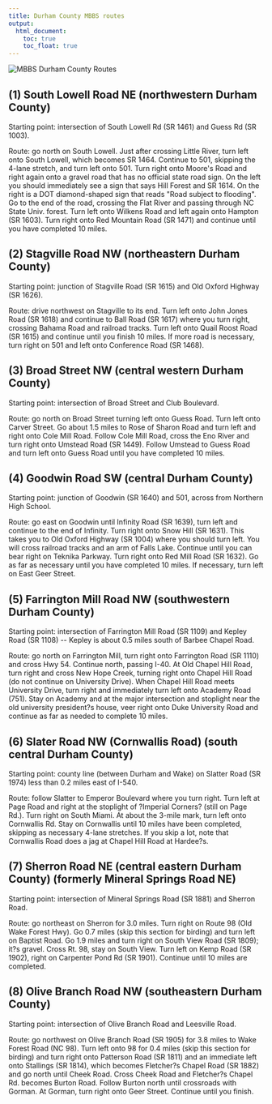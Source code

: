 ```yaml
---
title: Durham County MBBS routes
output:
  html_document:
    toc: true
    toc_float: true
---
```


![MBBS Durham County Routes](img/durhamnos750.GIF)

## (1) South Lowell Road NE (northwestern Durham County)

Starting point: intersection of South Lowell Rd (SR 1461) and Guess Rd (SR 1003).

Route: go north on South Lowell. Just after crossing Little River, turn left onto South Lowell, which becomes SR 1464. Continue to 501, skipping the 4-lane stretch, and turn left onto 501. Turn right onto Moore's Road and right again onto a gravel road that has no official state road sign. On the left you should immediately see a sign that says Hill Forest and SR 1614. On the right is a DOT diamond-shaped sign that reads "Road subject to flooding". Go to the end of the road, crossing the Flat River and passing through NC State Univ. forest. Turn left onto Wilkens Road and left again onto Hampton (SR 1603). Turn right onto Red Mountain Road (SR 1471) and continue until you have completed 10 miles.

## (2) Stagville Road NW (northeastern Durham County)

Starting point: junction of Stagville Road (SR 1615) and Old Oxford Highway (SR 1626).

Route: drive northwest on Stagville to its end. Turn left onto John Jones Road (SR 1618) and continue to Ball Road (SR 1617) where you turn right, crossing Bahama Road and railroad tracks. Turn left onto Quail Roost Road (SR 1615) and continue until you finish 10 miles. If more road is necessary, turn right on 501 and left onto Conference Road (SR 1468).

## (3) Broad Street NW (central western Durham County)

Starting point: intersection of Broad Street and Club Boulevard.

Route: go north on Broad Street turning left onto Guess Road. Turn left onto Carver Street. Go about 1.5 miles to Rose of Sharon Road and turn left and right onto Cole Mill Road. Follow Cole Mill Road, cross the Eno River and turn right onto Umstead Road (SR 1449). Follow Umstead to Guess Road and turn left onto Guess Road until you have completed 10 miles.

## (4) Goodwin Road SW (central Durham County)

Starting point: junction of Goodwin (SR 1640) and 501, across from Northern High School.

Route: go east on Goodwin until Infinity Road (SR 1639), turn left and continue to the end of Infinity. Turn right onto Snow Hill (SR 1631). This takes you to Old Oxford Highway (SR 1004) where you should turn left. You will cross railroad tracks and an arm of Falls Lake. Continue until you can bear right on Teknika Parkway. Turn right onto Red Mill Road (SR 1632). Go as far as necessary until you have completed 10 miles. If necessary, turn left on East Geer Street.

## (5) Farrington Mill Road NW (southwestern Durham County)

Starting point: intersection of Farrington Mill Road (SR 1109) and Kepley Road (SR 1108) -- 
Kepley is about 0.5 miles south of Barbee Chapel Road.

Route: go north on Farrington Mill, turn right onto Farrington Road (SR 1110) and cross Hwy 54. Continue north, passing I-40. At Old Chapel Hill Road, turn right and cross New Hope Creek, turning right onto Chapel Hill Road (do not continue on University Drive). When Chapel Hill Road meets University Drive, turn right and immediately turn left onto Academy Road (751). Stay on Academy and at the major intersection and stoplight near the old university president?s house, veer right onto Duke University Road and continue as far as needed to complete 10 miles.

## (6) Slater Road NW (Cornwallis Road) (south central Durham County)

Starting point: county line (between Durham and Wake) on Slatter Road (SR 1974) less than 0.2 miles east of I-540.

Route: follow Slatter to Emperor Boulevard where you turn right. Turn left at Page Road and right at the stoplight of ?Imperial Corners? (still on Page Rd.). Turn right on South Miami. At about the 3-mile mark, turn left onto Cornwallis Rd. Stay on Cornwallis until 10 miles have been completed, skipping as necessary 4-lane stretches. If you skip a lot, note that Cornwallis Road does a jag at Chapel Hill Road at Hardee?s.

## (7) Sherron Road NE (central eastern Durham County) (formerly Mineral Springs Road NE)

Starting point: intersection of Mineral Springs Road (SR 1881) and Sherron Road.

Route: go northeast on Sherron for 3.0 miles. Turn right on Route 98 (Old Wake Forest Hwy). Go 0.7 miles (skip this section for birding) and turn left on Baptist Road. Go 1.9 miles and turn right on South View Road (SR 1809); it?s gravel. Cross Rt. 98, stay on South View. Turn left on Kemp Road (SR 1902), right on Carpenter Pond Rd (SR 1901). Continue until 10 miles are completed.

## (8) Olive Branch Road NW (southeastern Durham County)

Starting point: intersection of Olive Branch Road and Leesville Road.

Route: go northwest on Olive Branch Road (SR 1905) for 3.8 miles to Wake Forest Road (NC 98). Turn left onto 98 for 0.4 miles (skip this section for birding) and turn right onto Patterson Road (SR 1811) and an immediate left onto Stallings (SR 1814), which becomes Fletcher?s Chapel Road (SR 1882) and go north until Cheek Road. Cross Cheek Road and Fletcher?s Chapel Rd. becomes Burton Road. Follow Burton north until crossroads with Gorman. At Gorman, turn right onto Geer Street. Continue until you finish.
